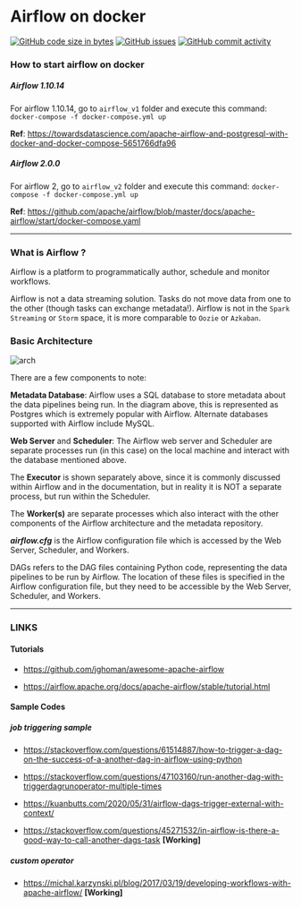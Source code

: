 # Airflow on docker

[![GitHub code size in bytes](https://img.shields.io/github/languages/code-size/avikbesu/AirflowPractice)](#)
[![GitHub issues](https://img.shields.io/github/issues-raw/avikbesu/AirflowPractice)](#)
[![GitHub commit activity](https://img.shields.io/github/commit-activity/m/avikbesu/AirflowPractice)](#)

### How to start airflow on docker

##### *Airflow 1.10.14*
For airflow 1.10.14, go to `airflow_v1` folder and execute this command: `docker-compose -f docker-compose.yml up`

**Ref**: https://towardsdatascience.com/apache-airflow-and-postgresql-with-docker-and-docker-compose-5651766dfa96

##### *Airflow 2.0.0*
For airflow 2, go to `airflow_v2` folder and execute this command: `docker-compose -f docker-compose.yml up`

**Ref**: https://github.com/apache/airflow/blob/master/docs/apache-airflow/start/docker-compose.yaml

------

### What is Airflow ?

Airflow is a platform to programmatically author, schedule and monitor workflows.

Airflow is not a data streaming solution. Tasks do not move data from one to the other (though tasks can exchange metadata!). Airflow is not in the `Spark Streaming` or `Storm` space, it is more comparable to `Oozie` or `Azkaban`.

### Basic Architecture

![arch](https://airflow.apache.org/docs/apache-airflow/2.0.0/_images/arch-diag-basic.png)

There are a few components to note:

**Metadata Database**: Airflow uses a SQL database to store metadata about the data pipelines being run. In the diagram above, this is represented as Postgres which is extremely popular with Airflow. Alternate databases supported with Airflow include MySQL.

**Web Server** and **Scheduler**: The Airflow web server and Scheduler are separate processes run (in this case) on the local machine and interact with the database mentioned above.

The **Executor** is shown separately above, since it is commonly discussed within Airflow and in the documentation, but in reality it is NOT a separate process, but run within the Scheduler.

The **Worker(s)** are separate processes which also interact with the other components of the Airflow architecture and the metadata repository.

***airflow.cfg*** is the Airflow configuration file which is accessed by the Web Server, Scheduler, and Workers.

DAGs refers to the DAG files containing Python code, representing the data pipelines to be run by Airflow. The location of these files is specified in the Airflow configuration file, but they need to be accessible by the Web Server, Scheduler, and Workers.

---



### LINKS

#### Tutorials

 - https://github.com/jghoman/awesome-apache-airflow

 - https://airflow.apache.org/docs/apache-airflow/stable/tutorial.html

#### Sample Codes

##### job triggering sample

 - https://stackoverflow.com/questions/61514887/how-to-trigger-a-dag-on-the-success-of-a-another-dag-in-airflow-using-python

 - https://stackoverflow.com/questions/47103160/run-another-dag-with-triggerdagrunoperator-multiple-times

 - https://kuanbutts.com/2020/05/31/airflow-dags-trigger-external-with-context/

 - https://stackoverflow.com/questions/45271532/in-airflow-is-there-a-good-way-to-call-another-dags-task **[Working]**

##### custom operator

 - https://michal.karzynski.pl/blog/2017/03/19/developing-workflows-with-apache-airflow/ **[Working]**

 
